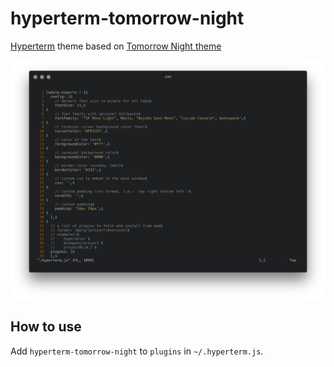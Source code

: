 hyperterm-tomorrow-night
========================

[Hyperterm] theme based on [Tomorrow Night theme]

![Screenshot](screenshot.png)

How to use
----------

Add `hyperterm-tomorrow-night` to `plugins` in `~/.hyperterm.js`.

[Hyperterm]: https://hyperterm.org/
[Tomorrow Night theme]: https://github.com/chriskempson/tomorrow-theme#tomorrow-night
